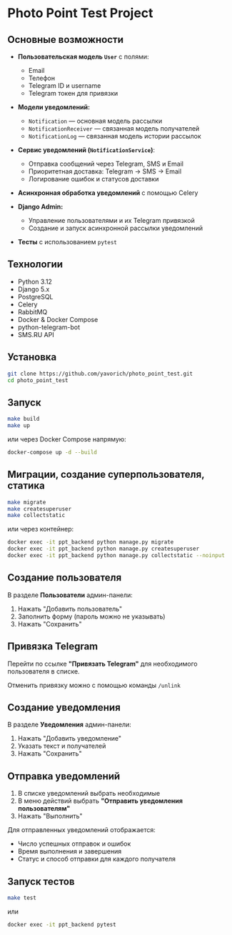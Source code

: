  # Photo Point Test Project

## Основные возможности

- **Пользовательская модель `User`** с полями:
  - Email
  - Телефон
  - Telegram ID и username
  - Telegram токен для привязки

- **Модели уведомлений:**
  - `Notification` — основная модель рассылки
  - `NotificationReceiver` — связанная модель получателей
  - `NotificationLog` — связанная модель истории рассылок

- **Сервис уведомлений (`NotificationService`)**:
  - Отправка сообщений через Telegram, SMS и Email
  - Приоритетная доставка: Telegram → SMS → Email
  - Логирование ошибок и статусов доставки

- **Асинхронная обработка уведомлений** с помощью Celery

- **Django Admin:**
  - Управление пользователями и их Telegram привязкой
  - Создание и запуск асинхронной рассылки уведомлений

- **Тесты** с использованием `pytest`

## Технологии

- Python 3.12
- Django 5.x
- PostgreSQL
- Celery
- RabbitMQ
- Docker & Docker Compose
- python-telegram-bot
- SMS.RU API

## Установка

```bash
git clone https://github.com/yavorich/photo_point_test.git
cd photo_point_test
```

## Запуск

```bash
make build
make up
```

или через Docker Compose напрямую:

```bash
docker-compose up -d --build
```

## Миграции, создание суперпользователя, статика

```bash
make migrate
make createsuperuser
make collectstatic
```

или через контейнер:

```bash
docker exec -it ppt_backend python manage.py migrate
docker exec -it ppt_backend python manage.py createsuperuser
docker exec -it ppt_backend python manage.py collectstatic --noinput
```

## Создание пользователя

В разделе **Пользователи** админ-панели:
1. Нажать "Добавить пользователь"
2. Заполнить форму (пароль можно не указывать)
3. Нажать "Сохранить"

## Привязка Telegram

Перейти по ссылке **"Привязать Telegram"** для необходимого пользователя в списке.

Отменить привязку можно с помощью команды `/unlink`

## Создание уведомления

В разделе **Уведомления** админ-панели:
1. Нажать "Добавить уведомление"
2. Указать текст и получателей
3. Нажать "Сохранить"

## Отправка уведомлений

1. В списке уведомлений выбрать необходимые
2. В меню действий выбрать **"Отправить уведомления пользователям"**
3. Нажать "Выполнить"

Для отправленных уведомлений отображается:
- Число успешных отправок и ошибок
- Время выполнения и завершения
- Статус и способ отправки для каждого получателя

## Запуск тестов

```bash
make test
```

или

```bash
docker exec -it ppt_backend pytest
```